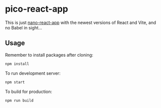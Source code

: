 # pico-react-app

This is just [nano-react-app](https://github.com/nano-react-app/nano-react-app) with the newest versions of React and Vite, and no Babel in sight...


## Usage
Remember to install packages after cloning:

```bash
npm install
```

To run development server:

```bash
npm start
```

To build for production:

```bash
npm run build
```

